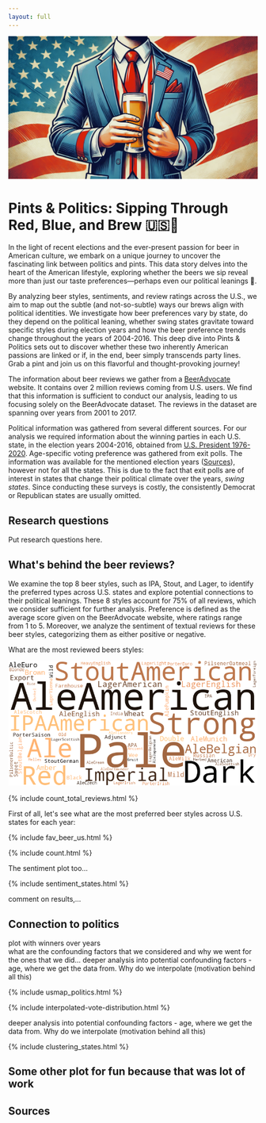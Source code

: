 ```yaml
---
layout: full
---
```


![blablabla](assets/img/IMG_E7587.jpg)

# Pints & Politics: Sipping Through Red, Blue, and Brew 🇺🇸🍺

In the light of recent elections and the ever-present passion for beer in American culture, we embark on a unique journey to uncover the fascinating link between politics and pints. This data story delves into the heart of the American lifestyle, exploring whether the beers we sip reveal more than just our taste preferences—perhaps even our political leanings 🤔.  

By analyzing beer styles, sentiments, and review ratings across the U.S., we aim to map out the subtle (and not-so-subtle) ways our brews align with political identities. We investigate how beer preferences vary by state, do they depend on the political leaning, whether swing states gravitate toward specific styles during election years and how the beer preference trends change throughout the years of 2004-2016.
This deep dive into Pints & Politics sets out to discover whether these two inherently American passions are linked or if, in the end, beer simply transcends party lines. Grab a pint and join us on this flavorful and thought-provoking journey!

The information about beer reviews we gather from a [BeerAdvocate](https://www.beeradvocate.com/) website. It contains over 2 million reviews coming from U.S. users. We find that this information is sufficient to conduct our analysis, leading to us focusing solely on the BeerAdvocate dataset. The reviews in the dataset are spanning over years from 2001 to 2017. 

Political information was gathered from several different sources. For our analysis we required information about the winning parties in each U.S. state, in the election years 2004-2016, obtained from [U.S. President 1976-2020](https://dataverse.harvard.edu/dataset.xhtml?persistentId=doi:10.7910/DVN/42MVDX). Age-specific voting preference was gathered from exit polls. The information was available for the mentioned election years ([Sources](#sources)), however not for all the states. This is due to the fact that exit polls are of interest in states that change their political climate over the years, *swing states*. Since conducting these surveys is costly, the consistently Democrat or Republican states are usually omitted.

## Research questions
Put research questions here.

## What's behind the beer reviews?

We examine the top 8 beer styles, such as IPA, Stout, and Lager, to identify the preferred types across U.S. states and explore potential connections to their political leanings. These 8 styles account for 75% of all reviews, which we consider sufficient for further analysis. Preference is defined as the average score given on the BeerAdvocate website, where ratings range from 1 to 5. Moreover, we analyze the sentiment of textual reviews for these beer styles, categorizing them as either positive or negative.

What are the most reviewed beers styles:

<div align="center">
  <img src="/assets/img/beer_types_word_cloud.png">
</div>

{% include count_total_reviews.html %}

First of all, let's see what are the most preferred beer styles across U.S. states for each year:

{% include fav_beer_us.html %}

{% include count.html %}

The sentiment plot too...

{% include sentiment_states.html %}

comment on results,...

## Connection to politics

plot with winners over years  
what are the confounding factors that we considered and why we went for the ones that we did... 
deeper analysis into potential confounding factors - age, where we get the data from. Why do we interpolate (motivation behind all this)

{% include usmap_politics.html %}

{% include interpolated-vote-distribution.html %}

deeper analysis into potential confounding factors - age, where we get the data from. Why do we interpolate (motivation behind all this)

{% include clustering_states.html %}

## Some other plot for fun because that was lot of work



## Sources

